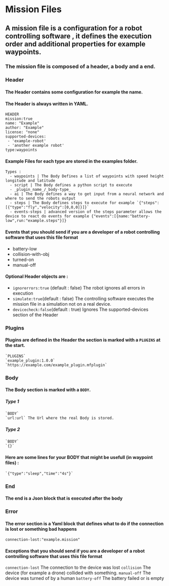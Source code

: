 # Mission Files
## A mission file is a configuration for a robot controlling software , it defines the execution order and additional properties for example waypoints.
### The mission file is composed of a header, a body and a end.
  
  
### Header 
#### The Header contains some configuration for example the name.
#### The Header is always written in YAML.


   `HEADER`  
    `mission:true`       
    `name: "Example"`      
    `author: "Example"`     
    `license: "none"`  
    `supported-devices:`    
    ` - 'example-robot'`    
    ` - 'another example robot'`    
    `type:waypoints`   
#### Example Files for each type are stored in the examples folder. 
    Types :     
      - waypoints | The Body Defines a list of waypoints with speed height longitude and latitude     
      - script | The Body defines a python script to execute
      - _plugin_name_/_body-type_    
      - ai | The Body defines a way to get input from a neural network and where to send the robots output
      - steps | The Body defines steps to execute for example `{"steps":[{"type":"fly","velocity":[0,0,0]}]}`
      - events-steps | advanced version of the steps parameter allows the device to react do events for example {"events":[{name:"battery-low",run:"example.steps"}]} 
#### Events that you should send if you are a developer of a robot controlling software that uses this file format
- battery-low
- collision-with-obj
- turned-on
- manual-off        
 
#### Optional Header objects are :
  - `ignorerrors:true` (default : false) The robot ignores all errors in execution
  - `simulate:true`(default : false)  The controlling software executes the mission file in a simulation not on a real device.
  - `devicecheck:false`(default : true) Ignores The supported-devices section of the Header
### Plugins
#### Plugins are defined in the Header the section is marked with a `PLUGINS` at the start.
    `PLUGINS`
    `example_plugin:1.0.0`
    `https://example.com/example_plugin.mfplugin`
### Body
#### The Body section is marked with a `BODY`.     
##### Type 1
    `BODY`     
    `url:url` The Url where the real Body is stored.     
##### Type 2
    `BODY`    
    `{}`       
#### Here are some lines for your BODY that might be usefull (in waypoint files) :
    `{"type":"sleep","time":"4s"}`
### End
#### The end is a Json block that is executed after the body
### Error
#### The error section is a Yaml block that defines what to do if the connection is lost or something bad happens
  `connection-lost:"example.mission"`
#### Exceptions that you should send if you are a developer of a robot controlling software that uses this file format
   `connection-lost` The connection to the device was lost
   `collision` The device (for example a drone) collided with something.
   `manual-off` The device was turned of by a human
   `battery-off` The battery failed or is empty
